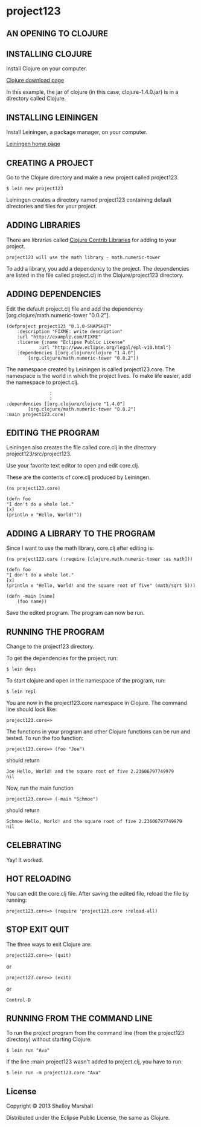 # project123

## AN OPENING TO CLOJURE

INSTALLING CLOJURE
------------------

Install Clojure on your computer.

[Clojure download page][cl]
 
[cl]: http://clojure.org/downloads

In this example, the jar of clojure (in this case, clojure-1.4.0.jar) is in a directory called Clojure.

INSTALLING LEININGEN
--------------------

Install Leiningen, a package manager, on your computer.

[Leiningen home page][ln]

[ln]: http://leiningen.org

CREATING A PROJECT
------------------

Go to the Clojure directory and make a new project called project123.

	$ lein new project123

Leiningen creates a directory named project123 containing default directories and files for your project.

ADDING LIBRARIES
----------------

There are libraries called [Clojure Contrib Libraries][clib] for adding to your project.

[clib]:http://dev.clojure.org/display/doc/Clojure+Contrib+Libraries

	project123 will use the math library - math.numeric-tower

To add a library, you add a dependency to the project.
The dependencies are listed in the file called project.clj in the Clojure/project123 directory.

ADDING DEPENDENCIES
-------------------

Edit the default project.clj file and add the dependency [org.clojure/math.numeric-tower "0.0.2"].

	(defproject project123 "0.1.0-SNAPSHOT"
  		:description "FIXME: write description"
  		:url "http://example.com/FIXME"
  		:license {:name "Eclipse Public License"
         	   	:url "http://www.eclipse.org/legal/epl-v10.html"}
  		:dependencies [[org.clojure/clojure "1.4.0"]
  			[org.clojure/math.numeric-tower "0.0.2"])

The namespace created by Leiningen is called project123.core. The namespace is the world in which the project lives.
To make life easier, add the namespace to project.clj.

					:
					:
	:dependencies [[org.clojure/clojure "1.4.0"]
			[org.clojure/math.numeric-tower "0.0.2"]
  	:main project123.core)
  

EDITING THE PROGRAM
-------------------

Leiningen also creates the file called core.clj in the directory project123/src/project123.  

Use your favorite text editor to open and edit core.clj.


These are the contents of core.clj produced by Leiningen.

	(ns project123.core)
	
	(defn foo
  	"I don't do a whole lot."
  	[x]
  	(println x "Hello, World!"))

ADDING A LIBRARY TO THE PROGRAM
---------------------------------

Since I want to use the math library, core.clj after editing is:

	(ns project123.core (:require [clojure.math.numeric-tower :as math]))

	(defn foo
  	"I don't do a whole lot."
  	[x]
  	(println x "Hello, World! and the square root of five" (math/sqrt 5)))
  
	(defn -main [name]
		(foo name))
  
Save the edited program. The program can now be run.

RUNNING THE PROGRAM
-------------------

Change to the project123 directory.

To get the dependencies for the project, run:

	$ lein deps

To start clojure and open in the namespace of the program, run:

	$ lein repl

You are now in the project123.core namespace in Clojure.
The command line should look like:

	project123.core=>

The functions in your program and other Clojure functions can be run and tested.
To run the foo function:

	project123.core=> (foo "Joe")

should return

	Joe Hello, World! and the square root of five 2.23606797749979
	nil

Now, run the main function

	project123.core=> (-main "Schmoe")

should return

	Schmoe Hello, World! and the square root of five 2.23606797749979
	nil

CELEBRATING
-----------

Yay! It worked.

HOT RELOADING
-------------

You can edit the core.clj file. After saving the edited file, reload the file by running:

	project123.core=> (require 'project123.core :reload-all)
		
STOP EXIT QUIT
---------------

The three ways to exit Clojure are:

	project123.core=> (quit)

or

	project123.core=> (exit)

or

	Control-D
				
RUNNING FROM THE COMMAND LINE
-----------------------------

To run the project program from the command line (from the project123 directory) without starting Clojure.

	$ lein run "Ava"

If the line :main project123 wasn't added to project.clj, you have to run:

	$ lein run -m project123.core "Ava"

## License

Copyright © 2013 Shelley Marshall

Distributed under the Eclipse Public License, the same as Clojure.

